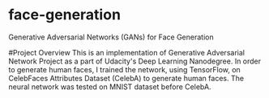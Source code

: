 # face-generation
Generative Adversarial Networks (GANs) for Face Generation

#Project Overview
This is an implementation of Generative Adversarial Network Project as a part of Udacity's Deep Learning Nanodegree. 
In order to generate human faces, I trained the network, using TensorFlow, on CelebFaces Attributes Dataset (CelebA) to generate human faces.
The neural network was tested on MNIST dataset before CelebA.
